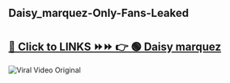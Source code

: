 
 ## Daisy_marquez-Only-Fans-Leaked

# <h2><a href="https://clipsfans.com/Daisy_marquez&ref=git">🔗 Click to LINKS ⏩⏩ 👉 🟢 Daisy marquez </a></h2>

<a href="https://clipsfans.com/Daisy_marquez&ref=git" rel="nofollow" data-target="animated-image.originalLink"><img src="https://i.ibb.co.com/xMMVF88/686577567.gif" alt="Viral Video Original" style="max-width: 100%; display: inline-block;" data-target="animated-image.originalImage"></a>
